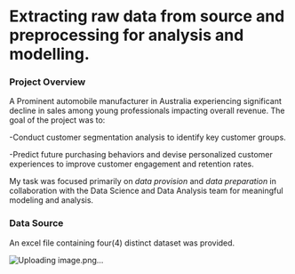 # Extracting raw data from source and preprocessing for analysis and modelling.

### Project Overview

A Prominent automobile manufacturer in Australia experiencing 
significant decline in sales among young professionals impacting overall revenue. 
The goal of the project was to: 


-Conduct customer segmentation analysis to identify key customer groups.

-Predict future purchasing behaviors and devise personalized customer experiences to improve customer engagement and retention rates.

My task was focused primarily on *data provision* and *data preparation* in
collaboration with the Data Science and Data Analysis team for meaningful modeling and analysis.

### Data Source

An excel file containing four(4) distinct dataset was provided.








![Uploading image.png…]()
